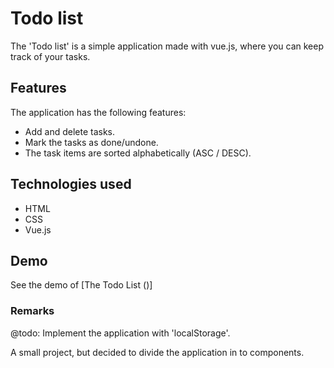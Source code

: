 # Todo list
The 'Todo list' is a simple application made with vue.js, where you can keep track of your tasks. 

## Features
The application has the following features: 
- Add and delete tasks.
- Mark the tasks as done/undone.
- The task items are sorted alphabetically (ASC / DESC). 

## Technologies used
- HTML
- CSS
- Vue.js

## Demo 
See the demo of [The Todo List ()]

### Remarks
@todo: Implement the application with 'localStorage'. 

A small project, but decided to divide the application in to components. 